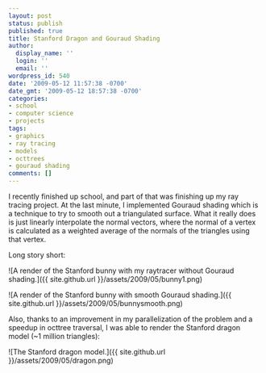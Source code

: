 ```yaml
---
layout: post
status: publish
published: true
title: Stanford Dragon and Gouraud Shading
author:
  display_name: ''
  login: ''
  email: ''
wordpress_id: 540
date: '2009-05-12 11:57:38 -0700'
date_gmt: '2009-05-12 18:57:38 -0700'
categories:
- school
- computer science
- projects
tags:
- graphics
- ray tracing
- models
- octtrees
- gouraud shading
comments: []
---
```

I recently finished up school, and part of that was finishing up my ray tracing project.  At the last minute, I implemented Gouraud shading which is a technique to try to smooth out a triangulated surface.  What it really does is just linearly interpolate the normal vectors, where the normal of a vertex is calculated as a weighted average of the normals of the triangles using that vertex.

Long story short:

![A render of the Stanford bunny with my raytracer without Gouraud shading.]({{ site.github.url }}/assets/2009/05/bunny1.png)

![A render of the Stanford bunny with smooth Gouraud shading.]({{ site.github.url }}/assets/2009/05/bunnysmooth.png)

Also, thanks to an improvement in my parallelization of the problem and a speedup in octtree traversal, I was able to render the Stanford dragon model (~1 million triangles):

![The Stanford dragon model.]({{ site.github.url }}/assets/2009/05/dragon.png)
